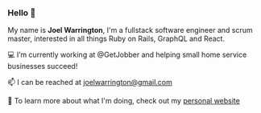 ### Hello 👋

My name is <b>Joel Warrington</b>, I'm a fullstack software engineer and scrum master, interested in all things Ruby on Rails, GraphQL and React.

💻 I’m currently working at @GetJobber and helping small home service businesses succeed!

📫 I can be reached at [joelwarrington@gmail.com](mailto:joelwarrington@gmail.com)

🍎 To learn more about what I'm doing, check out my [personal website](https://joelw.dev)
